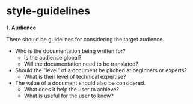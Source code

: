 # style-guidelines

**1. Audience**

There should be guidelines for considering the target audience. 

- Who is the documentation being written for? 
  - Is the audience global? 
  - Will the documentation need to be translated?
- Should the "level" of a document be pitched at beginners or experts? 
  - What is their level of technical expertise? 
- The value of a document should also be considered. 
  - What does it help the user to achieve? 
  - What is useful for the user to know?
